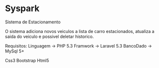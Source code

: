 # Syspark
Sistema de Estacionamento

O sistema adiciona novos veiculos a lista de carro estacionados, atualiza a saida do veiculo e possivel deletar historico.

Requisitos:
Linguagem  -> PHP 5.3
Framwork   -> Laravel 5.3
BancoDado  -> MySql 5+

Css3 Bootstrap
Html5
